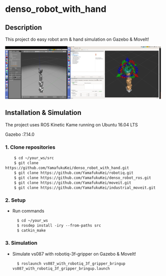 # denso_robot_with_hand

## Description

This project do easy robot arm & hand simulation on Gazebo & MoveIt!

<img src="/picture/vs087_with_robotiq_3f_gripper_bringup.png">

##  Installation & Simulation
The project uses ROS Kinetic Kame running on Ubuntu 16.04 LTS

Gazebo :7.14.0

### 1. Clone repositories

        $ cd ~/your_ws/src
        $ git clone https://github.com/YamafukuKei/denso_robot_with_hand.git
        $ git clone https://github.com/YamafukuKei/robotiq.git
        $ git clone https://github.com/YamafukuKei/denso_robot_ros.git
        $ git clone https://github.com/YamafukuKei/moveit.git
        $ git clone https://github.com/YamafukuKei/industrial_moveit.git

### 2. Setup

- Run commands

        $ cd ~/your_ws
        $ rosdep install -iry --from-paths src
        $ catkin_make

### 3. Simulation

- Simulate vs087 with robotiq-3f-gripper on Gazebo & MoveIt!

        $ roslaunch vs087_with_robotiq_3f_gripper_bringup vs087_with_robotiq_3f_gripper_bringup.launch


  <!-- <img src="/gif/robot_arm&hand-2018-09-21_21.27.09.gif" width="900" height="450"> -->
